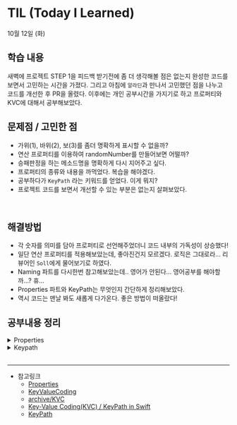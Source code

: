 # TIL (Today I Learned)

10월 12일 (화)

## 학습 내용
새벽에 프로젝트 STEP 1을 피드백 받기전에 좀 더 생각해볼 점은 없는지 완성한 코드를 보면서 고민하는 시간을 가졌다. 그리고 아침에 `알라딘`과 만나서 고민했던 점을 나누고 코드를 개선한 후 PR을 올렸다. 이후에는 개인 공부시간을 가지기로 하고 프로퍼티와 KVC에 대해서 공부해보았다.
 
## 문제점 / 고민한 점
- 가위(1), 바위(2), 보(3)를 좀더 명확하게 표시할 수 없을까?
- 연산 프로퍼티를 이용하여 randomNumber를 만들어보면 어떨까?
- 승패판정을 하는 메소드명을 명확하게 다시 지어주고 싶다.
- 프로퍼티의 종류와 내용을 까먹었다. 복습을 해야겠다.
- 공부하다가 `KeyPath` 라는 키워드를 얻었다. 이게 뭐지?
- 프로젝트 코드를 보면서 개선할 수 있는 부분은 없는지 살펴보았다.
    
&nbsp;

## 해결방법
- 각 숫자를 의미를 담아 프로퍼티로 선언해주었더니 코드 내부의 가독성이 상승했다!
- 일단 연산 프로퍼티를 적용해보았는데, 좋아진건지 모르겠다. 로직은 그대로라... 리뷰어인 `Soll`에게 물어보기로 하였다.
- Naming 파트를 다시한번 참고해보았는데.. 영어가 안된다... 영어공부를 해야할까...? 휴...
- Properties 파트와 KeyPath는 무엇인지 간단하게 정리해보았다.
- 역시 코드는 맨날 봐도 새롭게 다가온다. 좋은 방법이 떠올랐다!
&nbsp;

## 공부내용 정리
<details>
<summary>Properties</summary>
<div markdown="1">

# Properties

프로퍼티 클래스, 구조체 또는 열거형 등에 관련된 값을 뜻한다.
메서드  특정 타입에 관련된 함수를 뜻한다.

# 저장 프로퍼티 (Stored Properties)
클래스, 구조체의 인스턴스와 연관된 값을 저장하는 가장 단순한 개념의 프로퍼티

## 지연 저장 프로퍼티 (Lazy Stored Properties)
인스턴스를 생성할 때 프로퍼티에 값이 필요 없다면 프로퍼티를 옵셔널로 선언해줄 수 있다. 그러나 그것과는 조금 다른 용도로 필요할 때 값이 할당되는 지연 저장 프로퍼티가 있다. 지연 저장 프로퍼티는 호출이 있어야 값을 초기화하며, 이때 `lazy` 키워드를 사용한다.
상수는 인스턴스가 완전히 생성되기 전에 초기화해야 하므로 필요할 때 값을 ㅎ라당하는 지연 저장 프로퍼티와는 맞지 않다. 따라서 지연 저장 프로퍼티는 `var` 키워드를 사용하여 변수로 정의한다.
주로 ‘굳이 모든 저장 프로퍼티를 사용할 필요가 없다면?’ 혹은 ‘인스턴스를 초기화하면서 저장 프로퍼티로 쓰이는 인스턴스들이 한 번에 생성되어야 한다면?’ 이 질문의 답이 지연 저장 프로퍼티 사용이라고 볼 수 있다.
지연 저장 프로퍼티를 잘 사용하면 불필요한 성능저하나 공간 낭비를 줄일 수 있다.

## 연산 프로퍼티 (Computed Properties)
저장 프로퍼티와 다르게 특정 상태에 따른 값을 연산하는 프로퍼티이다. 인스턴스 내.외부의 값을 연산하여 적절한 값을 돌려주는 접근자의 역할이나 은닉화된 내부의 프로퍼티 값을 간접적으로 설정하는 설정자의 역할을 할 수도 있다.
연산 프로퍼티는 접근자인 `get` 메서드만 구현해둔 것처럼 `읽기 전용 상태`로 구현하기는 쉽지만, `쓰기 전용 상태로 구현할 수 없다는 단점`이 있다.

## 프로퍼티 감시자 (Property Observers)
프로퍼티의 값이 변경됨에 따라 적절한 작업을 취할 수 있다. 프로퍼티 감시자는 `프로퍼티의 값이 새로 할당될 때마다 호출`한다. 이때 변경되는 값이 현재의 값과 같더라도 호출한다. 지연 저장 프로퍼티에는 사용할 수 없다. 일반 저장 프로퍼티에만 사용할 수 있다. 또한 프로퍼티 재정의해 상속받은 저장 프로퍼티 또는 연산 프로퍼티에도 적용할 수 있다.
프로퍼티 감시자에는 프로퍼티의 값이 변경되기 직전에 호출하는 `willSet` 메서드와 프로퍼티의 값이 변경된 직후에는 호출하는 `didSet` 메서드가 있다. willSet은 변경될 값이고, didSet은 `변경되기 전의 값`이다. 매개변수의 이름을 따로 지정하지 않으면 `willSet은 newValue`가, `didSet은 oldValue`라는 매개변수 이름이 **자동 지정**된다.
- 만약 프로퍼티 감시자가 있는 프로퍼티를 함수의 입출력 매개변수의 전달인자로 전달한다면 항상 `willSet과 didSet 감시자`를 호출한다. 함수 내부에서 값이 변경되든 되지 않든 간에 함수가 종료되는 시점에 값을 다시 쓰기 때문이다.

</div>
</details>
<details>
<summary>Keypath</summary>
<div markdown="1">

# Keypath

프로퍼티의 위치만 `참조`하도록 할 수 있는 방법이다. C로 치면 `포인터`라고 보면 될 것 같다.
`\타입이름.경로.경로.경로`

## 키 패스를 사용하는 이유
키패스는 `Metaprogramming`의 한 형태이다. 속성에 대한 위치를 `참조`하여 인스턴스의 속성을 동적으로 읽거나 쓴다.
```swift
struct Address {
    var town: String
}

struct Person {
    var address: Address
}

let address = Address(town: "어딘가")
var ari = Person(address: address)
let ariTown = ari[keyPath: \Person.address.town] // 가져오기
print(ariTown) // 어딘가

ari[keyPath: \Person.address.town] = "어디야" // 수정하기
print(ari[keyPath: \Person.address.town]) // 어디야
```
## 키패스의 종류
- `AntyKeyPath` 타입이 지워진 KeyPath
- `PartialKeyPath` 부분적으로 타입이 지워진 KeyPath
- `KeyPath `Read-only, 읽기 전용
- `WritableKeyPath` value type 인스턴스에 사용 가능. 변경 가능한 모든 프로퍼티에 대한 read & write access 제공 
- `eferenceWritableKeyPath` 클래스의 인스턴스에 사용 가능. 변경 가능한 모든 프로퍼티에 대한 read & write access 제공. 

# KVC
Key-Value Coding의 약자이다. 객체의 값을 직접 가져오지않고, Key 또는 KeyPath를 이용해서 간접적으로 데이터를 가져오거나 수정하는 방법이다.

</div>
</details>
&nbsp;

---
- 참고링크
    - [Properties](https://docs.swift.org/swift-book/LanguageGuide/Properties.html)
    - [KeyValueCoding](https://developer.apple.com/library/archive/documentation/Cocoa/Conceptual/KeyValueCoding/index.html)
    - [archive/KVC](https://developer.apple.com/library/archive/documentation/General/Conceptual/DevPedia-CocoaCore/KeyValueCoding.html)
    - [Key-Value Coding(KVC) / KeyPath in Swift](https://zeddios.tistory.com/1218)
    - [KeyPath](https://learnappmaking.com/swift-keypath-how-to/)
